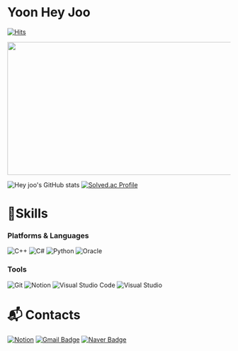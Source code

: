 # Yoon Hey Joo 

[![Hits](https://hits.seeyoufarm.com/api/count/incr/badge.svg?url=https%3A%2F%2Fgithub.com%2Funaexoo&count_bg=%23FFC0C0&title_bg=%23FF9999&icon=&icon_color=%23E7E7E7&title=hits&edge_flat=false)](https://hits.seeyoufarm.com)

<a href="https://github.com/devxb/gitanimals">
<img
  src="https://render.gitanimals.org/farms/unaexoo"
  width="600"
  height="300"
/>
</a>

![Hey joo's GitHub stats](https://github-readme-stats.vercel.app/api?username=unaexoo&show_icons=true&theme=dracula)
[![Solved.ac Profile](http://mazassumnida.wtf/api/v2/generate_badge?boj=dbspwn1321)](https://solved.ac/profile/dbspwn1321)

# 💪Skills
### Platforms & Languages
![C++](https://img.shields.io/badge/C%2B%2B-00599C.svg?&style=for-the-badge&logo=C%2B%2B&logoColor=white)
![C#](https://img.shields.io/badge/C%23-512BD4.svg?&style=for-the-badge&logo=C%23&logoColor=white)
![Python](https://img.shields.io/badge/Python-3776AB.svg?&style=for-the-badge&logo=Python&logoColor=white)
![Oracle](https://img.shields.io/badge/Oracle-F80000.svg?&style=for-the-badge&logo=Oracle&logoColor=white)


### Tools
![Git](https://img.shields.io/badge/Git-F05032.svg?&style=for-the-badge&logo=Git&logoColor=white)
![Notion](https://img.shields.io/badge/Notion-000000.svg?&style=for-the-badge&logo=Notion&logoColor=white)
![Visual Studio Code](https://img.shields.io/badge/Visual%20Studio%20Code-007ACC.svg?&style=for-the-badge&logo=Visual%20Studio%20Code&logoColor=white)
![Visual Studio](https://img.shields.io/badge/Visual%20Studio-5C2D91.svg?&style=for-the-badge&logo=Visual%20Studio&logoColor=white)
 
# :mailbox_with_mail: Contacts
[![Notion](https://img.shields.io/badge/Notion-000000.svg?&style=for-the-badge&logo=Notion&logoColor=white)](https://unaexoo.notion.site/Coding-bef6d263675844a1a6575d3eae9a9199)
[![Gmail Badge](https://img.shields.io/badge/Gmail-d14836?style=flat-square&logo=Gmail&logoColor=white&link=mailto:assaw102@gamil.com)](mailto:assaw102@gamil.com)
[![Naver Badge](https://img.shields.io/badge/Naver-03C75A?style=flat-square&logo=Naver&logoColor=white&link=mailto:dbspwn1321@naver.com)](mailto:dbspwn1321@naver.com)

